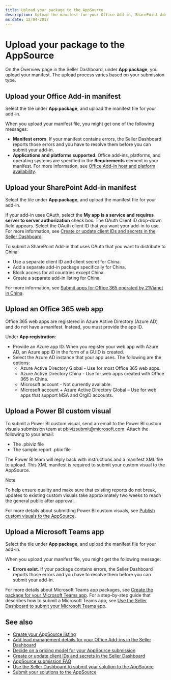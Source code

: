 ```yaml
---
title: Upload your package to the AppSource
description: Upload the manifest for your Office Add-in, SharePoint Add-in, or Microsoft Teams app, or upload your Office 365 web app or Power BI custom visual.
ms.date: 12/04-2017
---
```


# Upload your package to the AppSource

On the Overview page in the Seller Dashboard, under **App package**, you upload your manifest. The upload process varies based on your submission type.

## Upload your Office Add-in manifest

Select the tile under **App package**, and upload the manifest file for your add-in.

When you upload your manifest file, you might get one of the following messages:

- **Manifest errors**. If your manifest contains errors, the Seller Dashboard reports those errors and you have to resolve them before you can submit your add-in.
- **Applications and platforms supported**. Office add-ins, platforms, and operating systems are specified in the **Requirements** element in your manifest. For more information, see [Office Add-in host and platform availability](https://docs.microsoft.com/en-us/office/dev/add-ins/overview/office-add-in-availability).

## Upload your SharePoint Add-in manifest

Select the tile under **App package**, and upload the manifest file for your add-in.

If your add-in uses OAuth, select the **My app is a service and requires server to server authorization** check box. The OAuth Client ID drop-down field appears. Select the OAuth client ID that you want your add-in to use. For more information, see [Create or update client IDs and secrets in the Seller Dashboard](create-or-update-client-ids-and-secrets.md).

To submit a SharePoint Add-in that uses OAuth that you want to distribute to China:

- Use a separate client ID and client secret for China.
- Add a separate add-in package specifically for China.
- Block access for all countries except China.
- Create a separate add-in listing for China.

For more information, see [Submit apps for Office 365 operated by 21Vianet in China](submit-sharepoint-add-ins-for-office-365-operated-by-21vianet-in-china.md).

## Upload an Office 365 web app

Office 365 web apps are registered in Azure Active Directory (Azure AD) and do not have a manifest. Instead, you must provide the app ID.

Under **App registration**:

- Provide an Azure app ID. When you register your web app with Azure AD, an Azure app ID in the form of a GUID is created.
- Select the Azure AD instance that your app uses. The following are the options: 
    - Azure Active Directory Global - Use for most Office 365 web apps.
    - Azure Active Directory China - Use for web apps created with Office 365 in China.
    - Microsoft account - Not currently available.
    - Microsoft account + Azure Active Directory Global – Use for web apps that support MSA and OrgID accounts. 

## Upload a Power BI custom visual    

To submit a Power BI custom visual, send an email to the Power BI custom visuals submission team at [pbivizsubmit@microsoft.com](mailto:pbivizsubmit@microsoft.com). Attach the following to your email:

- The .pbiviz file 
- The sample report .pbix file

The Power BI team will reply back with instructions and a manifest XML file to upload. This XML manifest is required to submit your custom visual to the AppSource.

> [!NOTE]
> To help ensure quality and make sure that existing reports do not break, updates to existing custom visuals take approximately two weeks to reach the general public after approval. 

For more details about submitting Power BI custom visuals, see [Publish custom visuals to the AppSource](https://docs.microsoft.com/en-us/power-bi/developer/office-store).

## Upload a Microsoft Teams app

Select the tile under **App package**, and upload the manifest file for your add-in. 

When you upload your manifest file, you might get the following message: 

- **Errors exist**. If your package contains errors, the Seller Dashboard reports those errors and you have to resolve them before you can submit your add-in. 

For more details about Microsoft Teams app packages, see [Create the package for your Microsoft Teams app](https://docs.microsoft.com/en-us/microsoftteams/platform/publishing/apps-package). For a step-by-step guide that describes how to submit a Microsoft Teams app, see [Use the Seller Dashboard to submit your Microsoft Teams app](https://docs.microsoft.com/en-us/microsoftteams/platform/publishing/office-store-guidance).

## See also

- [Create your AppSource listing](office-store-listing.md)
- [Add lead management details for your Office Add-ins in the Seller Dashboard](add-lead-management-details.md)
- [Decide on a pricing model for your AppSource submission](decide-on-a-pricing-model.md)
- [Create or update client IDs and secrets in the Seller Dashboard](create-or-update-client-ids-and-secrets.md)
- [AppSource submission FAQ](office-store-submission-faq.md)
- [Use the Seller Dashboard to submit your solution to the AppSource](use-the-seller-dashboard-to-submit-to-the-office-store.md)
- [Submit your solutions to the AppSource](submit-to-the-office-store.md)
